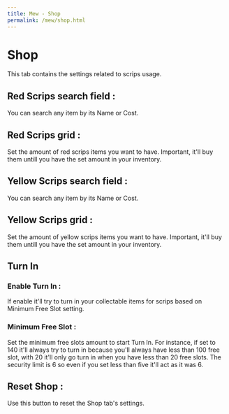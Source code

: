 ```yaml
---
title: Mew - Shop
permalink: /mew/shop.html
---
```


# Shop
This tab contains the settings related to scrips usage.

## Red Scrips search field :
You can search any item by its Name or Cost.

## Red Scrips grid :
Set the amount of red scrips items you want to have. Important, it'll buy them untill you have the set amount in your inventory.

## Yellow Scrips search field :
You can search any item by its Name or Cost.

## Yellow Scrips grid :
Set the amount of yellow scrips items you want to have. Important, it'll buy them untill you have the set amount in your inventory.

## Turn In
### Enable Turn In :
If enable it'll try to turn in your collectable items for scrips based on Minimum Free Slot setting.

### Minimum Free Slot :
Set the minimum free slots amount to start Turn In. For instance, if set to 140 it'll always try to turn in because you'll always have less than 100 free slot, with 20 it'll only go turn in when you have less than 20 free slots. The security limit is 6 so even if you set less than five it'll act as it was 6.

## Reset Shop :
Use this button to reset the Shop tab's settings.
